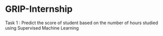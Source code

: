 # GRIP-Internship

Task 1 : Predict the score of student based on the number of hours studied using Supervised Machine Learning
